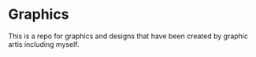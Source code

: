 # Graphics

This is a repo for graphics and designs that have been created by graphic artis
including myself.

